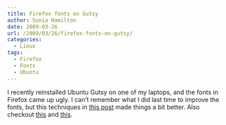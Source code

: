 ```yaml
---
title: Firefox fonts on Gutsy
author: Sonia Hamilton
date: 2009-03-26
url: /2009/03/26/firefox-fonts-on-gutsy/
categories:
  - Linux
tags:
  - Firefox
  - Fonts
  - Ubuntu
---
```

I recently reinstalled Ubuntu Gutsy on one of my laptops, and the fonts in Firefox came up ugly. I can&#8217;t remember what I did last time to improve the fonts, but this techniques in [this post][1] made things a bit better. Also checkout [this][2] and [this][3].

 [1]: http://blog.rfquerin.org/2008/03/05/ubuntu-firefox-gnome-and-slight-hinting/
 [2]: http://ubuntusite.com/fix-get-best-firefox-font-linux/
 [3]: http://ubuntuforums.org/showpost.php?p=1209754&postcount=1
